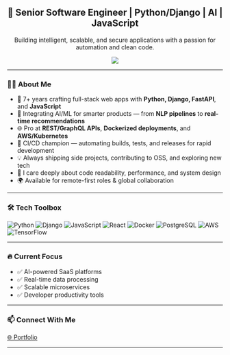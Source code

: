 <h2 align="center">🚀 Senior Software Engineer | Python/Django | AI | JavaScript</h2>

<p align="center">
  Building intelligent, scalable, and secure applications with a passion for automation and clean code.
</p>
<p align="center">
  <a href="https://github.com/kaimatsuda29"><img
      src="https://readme-typing-svg.herokuapp.com/?lines=Senior%20Software%20Engineer;Web%20and%20AI/ML%20master;Always%20learning%20new%20tech&font=Pacifico&center=true&width=650&height=120&color=58a6ff&vCenter=true&size=45%22"></a>
</p>

---

### 👨‍💻 About Me
- 🧠 7+ years crafting full-stack web apps with **Python, Django, FastAPI**, and **JavaScript**
- 🤖 Integrating AI/ML for smarter products — from **NLP pipelines** to **real-time recommendations**
- 🌐 Pro at **REST/GraphQL APIs**, **Dockerized deployments**, and **AWS/Kubernetes**
- 🧰 CI/CD champion — automating builds, tests, and releases for rapid development
- 💡 Always shipping side projects, contributing to OSS, and exploring new tech
- 🧭 I care deeply about code readability, performance, and system design
- 🌍 Available for remote-first roles & global collaboration

---

### 🛠️ Tech Toolbox
![Python](https://img.shields.io/badge/-Python-3776AB?style=flat-square&logo=python&logoColor=white)
![Django](https://img.shields.io/badge/-Django-092E20?style=flat-square&logo=django&logoColor=white)
![JavaScript](https://img.shields.io/badge/-JavaScript-F7DF1E?style=flat-square&logo=javascript&logoColor=black)
![React](https://img.shields.io/badge/-React-61DAFB?style=flat-square&logo=react&logoColor=black)
![Docker](https://img.shields.io/badge/-Docker-2496ED?style=flat-square&logo=docker&logoColor=white)
![PostgreSQL](https://img.shields.io/badge/-PostgreSQL-336791?style=flat-square&logo=postgresql&logoColor=white)
![AWS](https://img.shields.io/badge/-AWS-232F3E?style=flat-square&logo=amazon-aws&logoColor=white)
![TensorFlow](https://img.shields.io/badge/-TensorFlow-FF6F00?style=flat-square&logo=tensorflow&logoColor=white)

---

### 🔥 Current Focus
- ✅ AI-powered SaaS platforms  
- ✅ Real-time data processing  
- ✅ Scalable microservices  
- ✅ Developer productivity tools

---

### 📫 Connect With Me
[🌐 Portfolio](https://thomas-nynas.vercel.app) 

---
